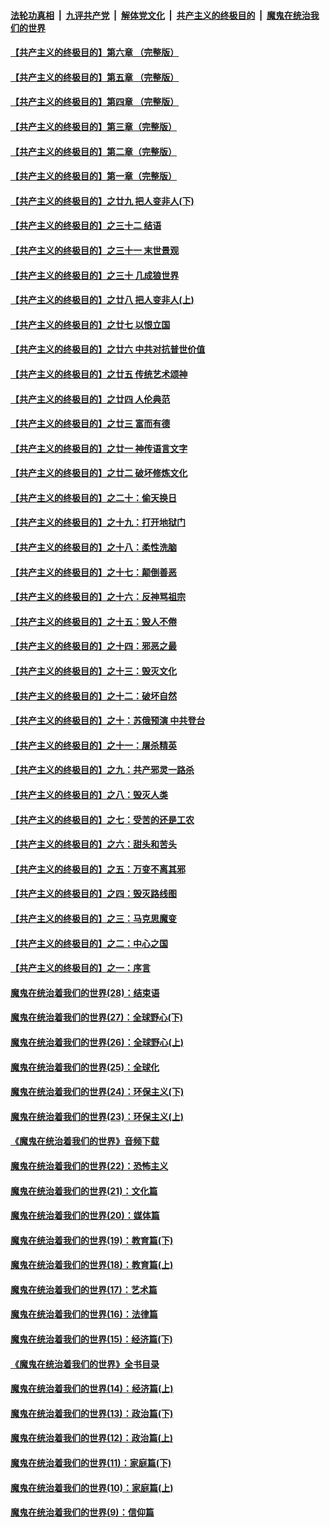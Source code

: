 ####  [法轮功真相](../../../../basic/blob/master/README.md?t=08232226) &nbsp;|&nbsp; [九评共产党](../../../../9ping.md/blob/master/README.md?t=08232226) &nbsp;|&nbsp; [解体党文化](../../../../jtdwh.md/blob/master/README.md?t=08232226)  &nbsp;|&nbsp; [共产主义的终极目的](../../../../gczydzjmd.md/blob/master/README.md?t=08232226) &nbsp;|&nbsp; [魔鬼在统治我们的世界](../../../../mgztzwmdsj.md/blob/master/README.md?t=08232226) 

#### [【共产主义的终极目的】第六章 （完整版）](../pages/nsc422/n11428913.md?t=08232226) 

#### [【共产主义的终极目的】第五章 （完整版）](../pages/nsc422/n11428912.md?t=08232226) 

#### [【共产主义的终极目的】第四章 （完整版）](../pages/nsc422/n11428907.md?t=08232226) 

#### [【共产主义的终极目的】第三章（完整版）](../pages/nsc422/n11428848.md?t=08232226) 

#### [【共产主义的终极目的】第二章（完整版）](../pages/nsc422/n11428831.md?t=08232226) 

#### [【共产主义的终极目的】第一章（完整版）](../pages/nsc422/n11417651.md?t=08232226) 

#### [【共产主义的终极目的】之廿九 把人变非人(下)](../pages/nsc422/n11344140.md?t=08232226) 

#### [【共产主义的终极目的】之三十二 结语](../pages/nsc422/n11360535.md?t=08232226) 

#### [【共产主义的终极目的】之三十一 末世景观](../pages/nsc422/n11351129.md?t=08232226) 

#### [【共产主义的终极目的】之三十 几成狼世界](../pages/nsc422/n11348280.md?t=08232226) 

#### [【共产主义的终极目的】之廿八 把人变非人(上)](../pages/nsc422/n11340492.md?t=08232226) 

#### [【共产主义的终极目的】之廿七 以恨立国](../pages/nsc422/n11336944.md?t=08232226) 

#### [【共产主义的终极目的】之廿六 中共对抗普世价值](../pages/nsc422/n11324785.md?t=08232226) 

#### [【共产主义的终极目的】之廿五 传统艺术颂神](../pages/nsc422/n11296396.md?t=08232226) 

#### [【共产主义的终极目的】之廿四 人伦典范](../pages/nsc422/n11296397.md?t=08232226) 

#### [【共产主义的终极目的】之廿三 富而有德](../pages/nsc422/n11283598.md?t=08232226) 

#### [【共产主义的终极目的】之廿一 神传语言文字](../pages/nsc422/n11263265.md?t=08232226) 

#### [【共产主义的终极目的】之廿二 破坏修炼文化](../pages/nsc422/n11245728.md?t=08232226) 

#### [【共产主义的终极目的】之二十：偷天换日](../pages/nsc422/n11238846.md?t=08232226) 

#### [【共产主义的终极目的】之十九：打开地狱门](../pages/nsc422/n11206376.md?t=08232226) 

#### [【共产主义的终极目的】之十八：柔性洗脑](../pages/nsc422/n11199994.md?t=08232226) 

#### [【共产主义的终极目的】之十七：颠倒善恶](../pages/nsc422/n11179782.md?t=08232226) 

#### [【共产主义的终极目的】之十六：反神骂祖宗](../pages/nsc422/n11166798.md?t=08232226) 

#### [【共产主义的终极目的】之十五：毁人不倦](../pages/nsc422/n11166792.md?t=08232226) 

#### [【共产主义的终极目的】之十四：邪恶之最](../pages/nsc422/n11150249.md?t=08232226) 

#### [【共产主义的终极目的】之十三：毁灭文化](../pages/nsc422/n11135227.md?t=08232226) 

#### [【共产主义的终极目的】之十二：破坏自然](../pages/nsc422/n11135214.md?t=08232226) 

#### [【共产主义的终极目的】之十：苏俄预演 中共登台](../pages/nsc422/n11118424.md?t=08232226) 

#### [【共产主义的终极目的】之十一：屠杀精英](../pages/nsc422/n11118442.md?t=08232226) 

#### [【共产主义的终极目的】之九：共产邪灵一路杀](../pages/nsc422/n11114139.md?t=08232226) 

#### [【共产主义的终极目的】之八：毁灭人类](../pages/nsc422/n11108503.md?t=08232226) 

#### [【共产主义的终极目的】之七：受苦的还是工农](../pages/nsc422/n11101809.md?t=08232226) 

#### [【共产主义的终极目的】之六：甜头和苦头](../pages/nsc422/n11096971.md?t=08232226) 

#### [【共产主义的终极目的】之五：万变不离其邪](../pages/nsc422/n11091285.md?t=08232226) 

#### [【共产主义的终极目的】之四：毁灭路线图](../pages/nsc422/n11086284.md?t=08232226) 

#### [【共产主义的终极目的】之三：马克思魔变](../pages/nsc422/n11061941.md?t=08232226) 

#### [【共产主义的终极目的】之二：中心之国](../pages/nsc422/n11047728.md?t=08232226) 

#### [【共产主义的终极目的】之一：序言](../pages/nsc422/n11086077.md?t=08232226) 

#### [魔鬼在统治着我们的世界(28)：结束语](../pages/nsc422/n10936246.md?t=08232226) 

#### [魔鬼在统治着我们的世界(27)：全球野心(下)](../pages/nsc422/n10928319.md?t=08232226) 

#### [魔鬼在统治着我们的世界(26)：全球野心(上)](../pages/nsc422/n10900318.md?t=08232226) 

#### [魔鬼在统治着我们的世界(25)：全球化](../pages/nsc422/n10788205.md?t=08232226) 

#### [魔鬼在统治着我们的世界(24)：环保主义(下)](../pages/nsc422/n10695307.md?t=08232226) 

#### [魔鬼在统治着我们的世界(23)：环保主义(上)](../pages/nsc422/n10688613.md?t=08232226) 

#### [《魔鬼在统治着我们的世界》音频下载](../pages/nsc422/n10635553.md?t=08232226) 

#### [魔鬼在统治着我们的世界(22)：恐怖主义](../pages/nsc422/n10614727.md?t=08232226) 

#### [魔鬼在统治着我们的世界(21)：文化篇](../pages/nsc422/n10597706.md?t=08232226) 

#### [魔鬼在统治着我们的世界(20)：媒体篇](../pages/nsc422/n10586579.md?t=08232226) 

#### [魔鬼在统治着我们的世界(19)：教育篇(下)](../pages/nsc422/n10564808.md?t=08232226) 

#### [魔鬼在统治着我们的世界(18)：教育篇(上)](../pages/nsc422/n10526970.md?t=08232226) 

#### [魔鬼在统治着我们的世界(17)：艺术篇](../pages/nsc422/n10499093.md?t=08232226) 

#### [魔鬼在统治着我们的世界(16)：法律篇](../pages/nsc422/n10485969.md?t=08232226) 

#### [魔鬼在统治着我们的世界(15)：经济篇(下)](../pages/nsc422/n10469975.md?t=08232226) 

#### [《魔鬼在统治着我们的世界》全书目录](../pages/nsc422/n10464261.md?t=08232226) 

#### [魔鬼在统治着我们的世界(14)：经济篇(上)](../pages/nsc422/n10457370.md?t=08232226) 

#### [魔鬼在统治着我们的世界(13)：政治篇(下)](../pages/nsc422/n10448270.md?t=08232226) 

#### [魔鬼在统治着我们的世界(12)：政治篇(上)](../pages/nsc422/n10444576.md?t=08232226) 

#### [魔鬼在统治着我们的世界(11)：家庭篇(下)](../pages/nsc422/n10440961.md?t=08232226) 

#### [魔鬼在统治着我们的世界(10)：家庭篇(上)](../pages/nsc422/n10435448.md?t=08232226) 

#### [魔鬼在统治着我们的世界(9)：信仰篇](../pages/nsc422/n10432159.md?t=08232226) 

